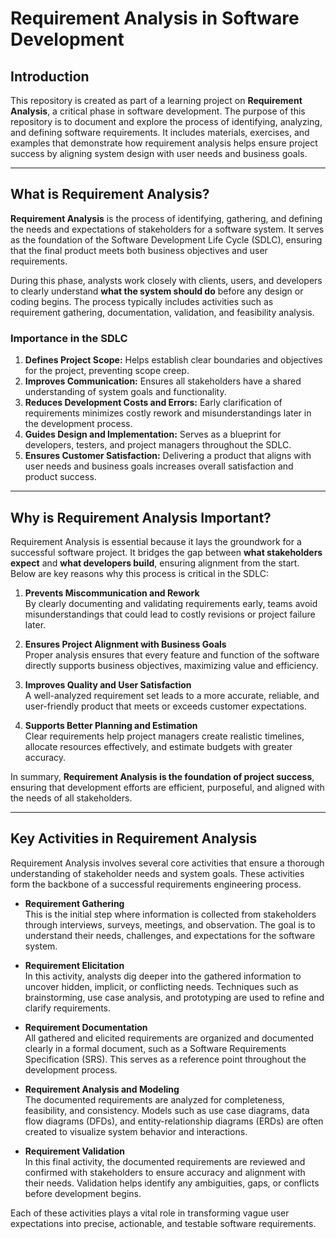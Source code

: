 # Requirement Analysis in Software Development

## Introduction
This repository is created as part of a learning project on **Requirement Analysis**, a critical phase in software development. The purpose of this repository is to document and explore the process of identifying, analyzing, and defining software requirements. It includes materials, exercises, and examples that demonstrate how requirement analysis helps ensure project success by aligning system design with user needs and business goals.

---

## What is Requirement Analysis?

**Requirement Analysis** is the process of identifying, gathering, and defining the needs and expectations of stakeholders for a software system. It serves as the foundation of the Software Development Life Cycle (SDLC), ensuring that the final product meets both business objectives and user requirements.

During this phase, analysts work closely with clients, users, and developers to clearly understand **what the system should do** before any design or coding begins. The process typically includes activities such as requirement gathering, documentation, validation, and feasibility analysis.

### **Importance in the SDLC**
1. **Defines Project Scope:** Helps establish clear boundaries and objectives for the project, preventing scope creep.  
2. **Improves Communication:** Ensures all stakeholders have a shared understanding of system goals and functionality.  
3. **Reduces Development Costs and Errors:** Early clarification of requirements minimizes costly rework and misunderstandings later in the development process.  
4. **Guides Design and Implementation:** Serves as a blueprint for developers, testers, and project managers throughout the SDLC.  
5. **Ensures Customer Satisfaction:** Delivering a product that aligns with user needs and business goals increases overall satisfaction and product success.  

---

## Why is Requirement Analysis Important?

Requirement Analysis is essential because it lays the groundwork for a successful software project. It bridges the gap between **what stakeholders expect** and **what developers build**, ensuring alignment from the start. Below are key reasons why this process is critical in the SDLC:

1. **Prevents Miscommunication and Rework**  
   By clearly documenting and validating requirements early, teams avoid misunderstandings that could lead to costly revisions or project failure later.  

2. **Ensures Project Alignment with Business Goals**  
   Proper analysis ensures that every feature and function of the software directly supports business objectives, maximizing value and efficiency.  

3. **Improves Quality and User Satisfaction**  
   A well-analyzed requirement set leads to a more accurate, reliable, and user-friendly product that meets or exceeds customer expectations.  

4. **Supports Better Planning and Estimation**  
   Clear requirements help project managers create realistic timelines, allocate resources effectively, and estimate budgets with greater accuracy.  

In summary, **Requirement Analysis is the foundation of project success**, ensuring that development efforts are efficient, purposeful, and aligned with the needs of all stakeholders.

---

## Key Activities in Requirement Analysis

Requirement Analysis involves several core activities that ensure a thorough understanding of stakeholder needs and system goals. These activities form the backbone of a successful requirements engineering process.

- **Requirement Gathering**  
  This is the initial step where information is collected from stakeholders through interviews, surveys, meetings, and observation. The goal is to understand their needs, challenges, and expectations for the software system.

- **Requirement Elicitation**  
  In this activity, analysts dig deeper into the gathered information to uncover hidden, implicit, or conflicting needs. Techniques such as brainstorming, use case analysis, and prototyping are used to refine and clarify requirements.

- **Requirement Documentation**  
  All gathered and elicited requirements are organized and documented clearly in a formal document, such as a Software Requirements Specification (SRS). This serves as a reference point throughout the development process.

- **Requirement Analysis and Modeling**  
  The documented requirements are analyzed for completeness, feasibility, and consistency. Models such as use case diagrams, data flow diagrams (DFDs), and entity-relationship diagrams (ERDs) are often created to visualize system behavior and interactions.

- **Requirement Validation**  
  In this final activity, the documented requirements are reviewed and confirmed with stakeholders to ensure accuracy and alignment with their needs. Validation helps identify any ambiguities, gaps, or conflicts before development begins.

Each of these activities plays a vital role in transforming vague user expectations into precise, actionable, and testable software requirements.

